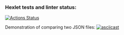 ### Hexlet tests and linter status:
[![Actions Status](https://github.com/Zyabridos/fullstack-javascript-project-46/actions/workflows/hexlet-check.yml/badge.svg)](https://github.com/Zyabridos/fullstack-javascript-project-46/actions)

Demonstration of comparing two JSON files:
[![asciicast](https://asciinema.org/a/l5zGakQAkO66I7a4GKELrDZqI.svg)](https://asciinema.org/a/l5zGakQAkO66I7a4GKELrDZqI)
